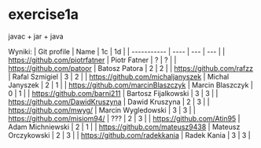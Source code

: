 # exercise1a
javac + jar + java

Wyniki:
| Git profile | Name | 1c  | 1d  |
| ----------- | ---- | --- | --- |
| https://github.com/piotrfatner | Piotr Fatner | ? | ? |
| https://github.com/patoor | Batosz Patora  | 2  | 2 |
| https://github.com/rafzz  | Rafal Szmigiel | 3  | 2 |
| https://github.com/michaljanyszek | Michal Janyszek | 2 | 1 |
| https://github.com/marcinBlaszczyk | Marcin Blaszczyk | 0 | 1 |
| https://github.com/barni211 | Bartosz Fijalkowski | 3 | 3 |
| https://github.com/DawidKruszyna | Dawid Kruszyna | 2 | 3 |
| https://github.com/mwyg/ | Marcin Wygledowski | 3 | 3 |
| https://github.com/misiom94/ | ??? | 2 | 3 |
| https://github.com/Atin95 | Adam Michniewski | 2 | 1 | 
| https://github.com/mateusz9438 | Mateusz Orczykowski | 2 | 3 |
| https://github.com/radekkania | Radek Kania | 3 | 3 |
